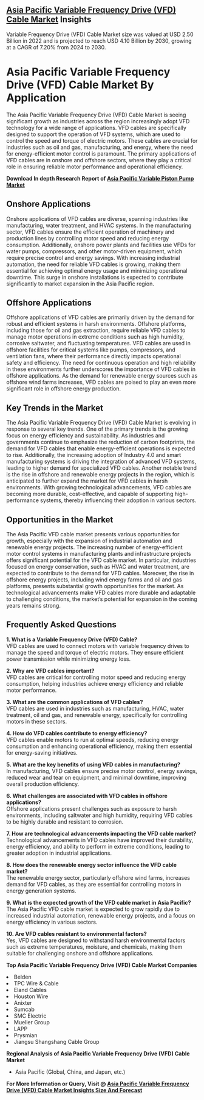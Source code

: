 <h2><a href="https://www.verifiedmarketreports.com/download-sample/?rid=236176&amp;utm_source=Github-Feb&amp;utm_medium=219" target="_blank">Asia Pacific Variable Frequency Drive (VFD) Cable Market</a> Insights</h2><p>Variable Frequency Drive (VFD) Cable Market size was valued at USD 2.50 Billion in 2022 and is projected to reach USD 4.10 Billion by 2030, growing at a CAGR of 7.20% from 2024 to 2030.</p><p><h1>Asia Pacific Variable Frequency Drive (VFD) Cable Market By Application</h1> <p>The Asia Pacific Variable Frequency Drive (VFD) Cable Market is seeing significant growth as industries across the region increasingly adopt VFD technology for a wide range of applications. VFD cables are specifically designed to support the operation of VFD systems, which are used to control the speed and torque of electric motors. These cables are crucial for industries such as oil and gas, manufacturing, and energy, where the need for energy-efficient motor control is paramount. The primary applications of VFD cables are in onshore and offshore sectors, where they play a critical role in ensuring reliable motor performance and operational efficiency.</p> <p><p><strong>Download In depth Research Report of <a href="https://www.verifiedmarketreports.com/download-sample/?rid=236118&amp;utm_source=Pulse-Dec&amp;utm_medium=219" target="_blank">Asia Pacific Variable Piston Pump Market</a></strong></p></p> <h2>Onshore Applications</h2> <p>Onshore applications of VFD cables are diverse, spanning industries like manufacturing, water treatment, and HVAC systems. In the manufacturing sector, VFD cables ensure the efficient operation of machinery and production lines by controlling motor speed and reducing energy consumption. Additionally, onshore power plants and facilities use VFDs for water pumps, compressors, and other motor-driven equipment, which require precise control and energy savings. With increasing industrial automation, the need for reliable VFD cables is growing, making them essential for achieving optimal energy usage and minimizing operational downtime. This surge in onshore installations is expected to contribute significantly to market expansion in the Asia Pacific region.</p> <h2>Offshore Applications</h2> <p>Offshore applications of VFD cables are primarily driven by the demand for robust and efficient systems in harsh environments. Offshore platforms, including those for oil and gas extraction, require reliable VFD cables to manage motor operations in extreme conditions such as high humidity, corrosive saltwater, and fluctuating temperatures. VFD cables are used in offshore facilities for critical systems like pumps, compressors, and ventilation fans, where their performance directly impacts operational safety and efficiency. The need for continuous operation and high reliability in these environments further underscores the importance of VFD cables in offshore applications. As the demand for renewable energy sources such as offshore wind farms increases, VFD cables are poised to play an even more significant role in offshore energy production.</p> <h2>Key Trends in the Market</h2> <p>The Asia Pacific Variable Frequency Drive (VFD) Cable Market is evolving in response to several key trends. One of the primary trends is the growing focus on energy efficiency and sustainability. As industries and governments continue to emphasize the reduction of carbon footprints, the demand for VFD cables that enable energy-efficient operations is expected to rise. Additionally, the increasing adoption of Industry 4.0 and smart manufacturing systems is driving the integration of advanced VFD systems, leading to higher demand for specialized VFD cables. Another notable trend is the rise in offshore and renewable energy projects in the region, which is anticipated to further expand the market for VFD cables in harsh environments. With growing technological advancements, VFD cables are becoming more durable, cost-effective, and capable of supporting high-performance systems, thereby influencing their adoption in various sectors.</p> <h2>Opportunities in the Market</h2> <p>The Asia Pacific VFD cable market presents various opportunities for growth, especially with the expansion of industrial automation and renewable energy projects. The increasing number of energy-efficient motor control systems in manufacturing plants and infrastructure projects offers significant potential for the VFD cable market. In particular, industries focused on energy conservation, such as HVAC and water treatment, are expected to contribute to the demand for VFD cables. Moreover, the rise in offshore energy projects, including wind energy farms and oil and gas platforms, presents substantial growth opportunities for the market. As technological advancements make VFD cables more durable and adaptable to challenging conditions, the market’s potential for expansion in the coming years remains strong.</p> <h2>Frequently Asked Questions</h2> <p><strong>1. What is a Variable Frequency Drive (VFD) Cable?</strong><br>VFD cables are used to connect motors with variable frequency drives to manage the speed and torque of electric motors. They ensure efficient power transmission while minimizing energy loss.</p> <p><strong>2. Why are VFD cables important?</strong><br>VFD cables are critical for controlling motor speed and reducing energy consumption, helping industries achieve energy efficiency and reliable motor performance.</p> <p><strong>3. What are the common applications of VFD cables?</strong><br>VFD cables are used in industries such as manufacturing, HVAC, water treatment, oil and gas, and renewable energy, specifically for controlling motors in these sectors.</p> <p><strong>4. How do VFD cables contribute to energy efficiency?</strong><br>VFD cables enable motors to run at optimal speeds, reducing energy consumption and enhancing operational efficiency, making them essential for energy-saving initiatives.</p> <p><strong>5. What are the key benefits of using VFD cables in manufacturing?</strong><br>In manufacturing, VFD cables ensure precise motor control, energy savings, reduced wear and tear on equipment, and minimal downtime, improving overall production efficiency.</p> <p><strong>6. What challenges are associated with VFD cables in offshore applications?</strong><br>Offshore applications present challenges such as exposure to harsh environments, including saltwater and high humidity, requiring VFD cables to be highly durable and resistant to corrosion.</p> <p><strong>7. How are technological advancements impacting the VFD cable market?</strong><br>Technological advancements in VFD cables have improved their durability, energy efficiency, and ability to perform in extreme conditions, leading to greater adoption in industrial applications.</p> <p><strong>8. How does the renewable energy sector influence the VFD cable market?</strong><br>The renewable energy sector, particularly offshore wind farms, increases demand for VFD cables, as they are essential for controlling motors in energy generation systems.</p> <p><strong>9. What is the expected growth of the VFD cable market in Asia Pacific?</strong><br>The Asia Pacific VFD cable market is expected to grow rapidly due to increased industrial automation, renewable energy projects, and a focus on energy efficiency in various sectors.</p> <p><strong>10. Are VFD cables resistant to environmental factors?</strong><br>Yes, VFD cables are designed to withstand harsh environmental factors such as extreme temperatures, moisture, and chemicals, making them suitable for challenging onshore and offshore applications.</p> </p><p><strong>Top Asia Pacific Variable Frequency Drive (VFD) Cable Market Companies</strong></p><div data-test-id=""><p><li>Belden</li><li> TPC Wire & Cable</li><li> Eland Cables</li><li> Houston Wire</li><li> Anixter</li><li> Sumcab</li><li> SMC Electric</li><li> Mueller Group</li><li> LAPP</li><li> Prysmian</li><li> Jiangsu Shangshang Cable Group</li></p><div><strong>Regional Analysis of&nbsp;Asia Pacific Variable Frequency Drive (VFD) Cable Market</strong></div><ul><li dir="ltr"><p dir="ltr">Asia Pacific (Global, China, and Japan, etc.)</p></li></ul><p><strong>For More Information or Query, Visit @&nbsp;</strong><strong><a href="https://www.verifiedmarketreports.com/product/variable-frequency-drive-vfd-cable-market/?utm_source=Github-Feb&amp;utm_medium=219" target="_blank">Asia Pacific Variable Frequency Drive (VFD) Cable Market Insights Size And Forecast</a></strong></p></div><h2>&nbsp;</h2><div data-test-id="">&nbsp;</div>
